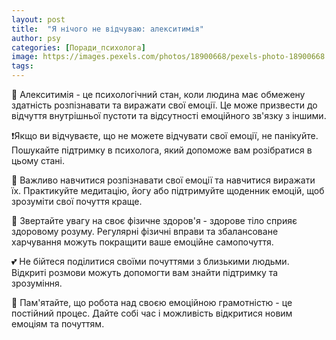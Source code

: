 ```yaml
---
layout: post
title:  "Я нічого не відчуваю: алекситимія"
author: psy
categories: [Поради_психолога]
image: https://images.pexels.com/photos/18900668/pexels-photo-18900668.jpeg?auto=compress&cs=tinysrgb&fit=crop&h=627&w=1200
tags: 
---
```


🧠 Алекситимія - це психологічний стан, коли людина має обмежену здатність розпізнавати та виражати свої емоції. Це може призвести до відчуття внутрішньої пустоти та відсутності емоційного зв'язку з іншими.

❗️Якщо ви відчуваєте, що не можете відчувати свої емоції, не панікуйте. Пошукайте підтримку в психолога, який допоможе вам розібратися в цьому стані.

💬 Важливо навчитися розпізнавати свої емоції та навчитися виражати їх. Практикуйте медитацію, йогу або підтримуйте щоденник емоцій, щоб зрозуміти свої почуття краще.

🌱 Звертайте увагу на своє фізичне здоров'я - здорове тіло сприяє здоровому розуму. Регулярні фізичні вправи та збалансоване харчування можуть покращити ваше емоційне самопочуття.

💕 Не бійтеся поділитися своїми почуттями з близькими людьми. Відкриті розмови можуть допомогти вам знайти підтримку та зрозуміння.

🌈 Пам'ятайте, що робота над своєю емоційною грамотністю - це постійний процес. Дайте собі час і можливість відкритися новим емоціям та почуттям.


